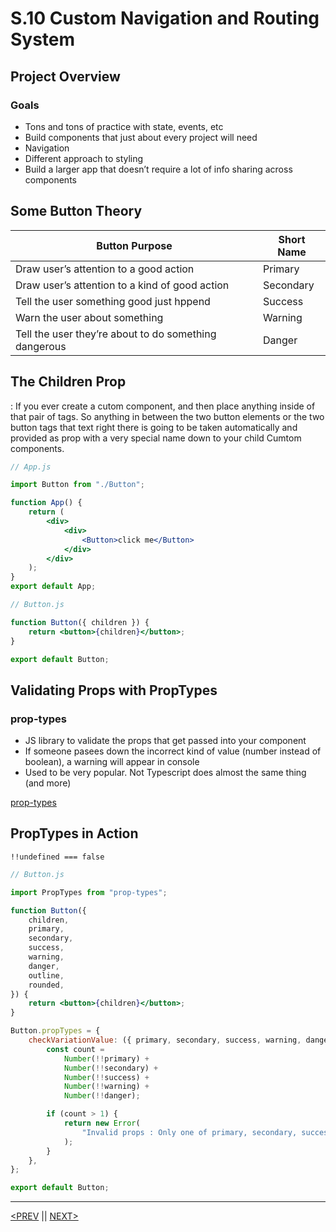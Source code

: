 # S.10 Custom Navigation and Routing System

## Project Overview

### Goals

-   Tons and tons of practice with state, events, etc
-   Build components that just about every project will need
-   Navigation
-   Different approach to styling
-   Build a larger app that doesn’t require a lot of info sharing across components

## Some Button Theory

| Button Purpose                                        | Short Name |
| ----------------------------------------------------- | ---------- |
| Draw user’s attention to a good action                | Primary    |
| Draw user’s attention to a kind of good action        | Secondary  |
| Tell the user something good just hppend              | Success    |
| Warn the user about something                         | Warning    |
| Tell the user they’re about to do something dangerous | Danger     |

## The Children Prop

: If you ever create a cutom component, and then place anything inside of that pair of tags. So anything in between the two button elements or the two button tags that text right there is going to be taken automatically and provided as prop with a very special name down to your child Cumtom components.

```jsx
// App.js

import Button from "./Button";

function App() {
	return (
		<div>
			<div>
				<Button>click me</Button>
			</div>
		</div>
	);
}
export default App;
```

```jsx
// Button.js

function Button({ children }) {
	return <button>{children}</button>;
}

export default Button;
```

## Validating Props with PropTypes

### prop-types

-   JS library to validate the props that get passed into your component
-   If someone pasees down the incorrect kind of value (number instead of boolean), a warning will appear in console
-   Used to be very popular. Not Typescript does almost the same thing (and more)

[prop-types](https://www.npmjs.com/package/prop-types)

## PropTypes in Action

`!!undefined === false`

```jsx
// Button.js

import PropTypes from "prop-types";

function Button({
	children,
	primary,
	secondary,
	success,
	warning,
	danger,
	outline,
	rounded,
}) {
	return <button>{children}</button>;
}

Button.propTypes = {
	checkVariationValue: ({ primary, secondary, success, warning, danger }) => {
		const count =
			Number(!!primary) +
			Number(!!secondary) +
			Number(!!success) +
			Number(!!warning) +
			Number(!!danger);

		if (count > 1) {
			return new Error(
				"Invalid props : Only one of primary, secondary, success, warning, danger can be true"
			);
		}
	},
};

export default Button;
```

---

[<PREV](./230205.md) || [NEXT>](./230207.md)
